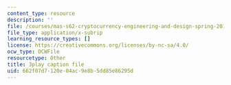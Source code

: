 ```yaml
---
content_type: resource
description: ''
file: /courses/mas-s62-cryptocurrency-engineering-and-design-spring-2018/662f07d7120e04ac9e8b5dd85e86295d_UySc4jxbqi4.srt
file_type: application/x-subrip
learning_resource_types: []
license: https://creativecommons.org/licenses/by-nc-sa/4.0/
ocw_type: OCWFile
resourcetype: Other
title: 3play caption file
uid: 662f07d7-120e-04ac-9e8b-5dd85e86295d
---
```

